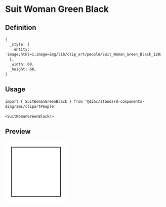 # Suit Woman Green Black

## Definition

```
{
  _style: { 
    entity: 'image;html=1;image=img/lib/clip_art/people/Suit_Woman_Green_Black_128x128.pngstrokeColor=none;',
  },
  _width: 60,
  _height: 60,
}
```

## Usage

```
import { SuitWomanGreenBlack } from '@diac/standard-components-diagrams/clipartPeople'

<SuitWomanGreenBlack/>
```

## Preview

<img src="./suit-woman-green-black.png" width="200"/>
